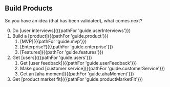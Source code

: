 ## Build Products

So you have an idea (that has been validated), what comes next?

0. Do [user interviews]({{pathFor 'guide.userInterviews'}})
1. Build a [product]({{pathFor 'guide.product'}})
	1. [MVP]({{pathFor 'guide.mvp'}})
	1. [Enterprise?]({{pathFor 'guide.enterprise'}})
	1. [Features]({{pathFor 'guide.features'}})
2. Get [users]({{pathFor 'guide.users'}})
	1. Get [user feedback]({{pathFor 'guide.userFeedback'}})
	1. Make good [customer service]({{pathFor 'guide.customerService'}})
	1. Get an [aha moment]({{pathFor 'guide.ahaMoment'}})
3. Get [product market fit]({{pathFor 'guide.productMarketFit'}}) 

